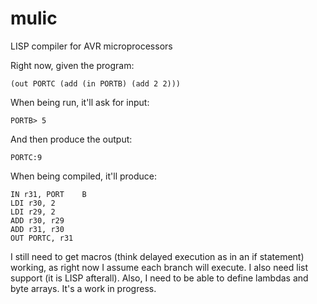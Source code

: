 mulic
=====

LISP compiler for AVR microprocessors

Right now, given the program:

    (out PORTC (add (in PORTB) (add 2 2)))

When being run, it'll ask for input:

    PORTB> 5

And then produce the output:

    PORTC:9

When being compiled, it'll produce:

    IN r31, PORT    B
    LDI r30, 2
    LDI r29, 2
    ADD r30, r29
    ADD r31, r30
    OUT PORTC, r31

I still need to get macros (think delayed execution as in an if statement) working, as right now I assume each branch will execute. I also need list support (it is LISP afterall). Also, I need to be able to define lambdas and byte arrays.  It's a work in progress.
